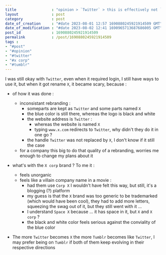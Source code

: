 ```yaml
---
title                : "opinion > `Twitter` > this is effectively not `Twitter` anymore"
layout               : post
category             : post
date_of_creation     : "#date 2023-08-01 12:57 1690880245921914509 GMT"
date_of_modification : "#date 2023-08-02 12:41 1690965713687686005 GMT"
post_id              : 1690880245921914509
permalink            : /post/1690880245921914509
tags :
- "#post"
- "#opinion"
- "#twitter"
- "#x corp"
- "#tumblr"
---
```


I was still okay with `Twitter`, even when it required login, I still have ways to use it,
but when it got rename `X`, it became scary, because :
- of how it was done :
    - inconsistant rebranding :
        - someparts are kept as `Twitter` and some parts named `X`
        - the blue color is still there, whereas the logo is black and white
        - the website address is `Twitter` :
            - whereas the website is named `X`
            - typing `www.x.com` redirects to `Twitter`, why didn't they do it in one go ?
        - the handle `Twitter` was not replaced by `X`, I don't know if it still the case
    - for a company this big to do that quality of a rebranding, worries me enough to change my plans about it

- what's with the `X corp` brand ? To me it :
  - feels unorganic
  - feels like a villain company name in a movie :
    - had them use `Corp X` I wouldn't have felt this way, but still, it's a blogging (?) platform
    - my guess is that the `X` brand was too generic to be trademarked (which would have been cool), they had to add more letters, squeezing the swag out of it, but they still went with it ...
    - I understand `Space X` because ... it has space in it, but `X` and `X corp` ?
    - the black and white color feels serious against the conviality of the blue color

- The more `Twitter` becomes `X` the more `Tumblr` becomes like `Twitter`, I may prefer being on `Tumblr` if both of them keep evolving in their respective directions